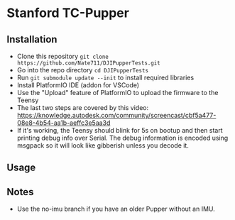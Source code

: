 # Stanford TC-Pupper

## Installation
* Clone this repository ``git clone https://github.com/Nate711/DJIPupperTests.git``
* Go into the repo directory ``cd DJIPupperTests``
* Run ```git submodule update --init``` to install required libraries
* Install PlatformIO IDE (addon for VSCode)
* Use the "Upload" feature of PlatformIO to upload the firmware to the Teensy
* The last two steps are covered by this video: https://knowledge.autodesk.com/community/screencast/cbf5a477-08e8-4b54-aa1b-aeffc3e5aa3d 
* If it's working, the Teensy should blink for 5s on bootup and then start printing debug info over Serial. The debug information is encoded using msgpack so it will look like gibberish unless you decode it.

## Usage

## Notes
* Use the no-imu branch if you have an older Pupper without an IMU.
